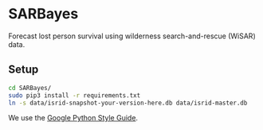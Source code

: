 # SARBayes

Forecast lost person survival using wilderness search-and-rescue (WiSAR) data.

## Setup

```bash
cd SARBayes/
sudo pip3 install -r requirements.txt
ln -s data/isrid-snapshot-your-version-here.db data/isrid-master.db
```

We use the [Google Python Style Guide](https://google.github.io/styleguide/pyguide.html).
